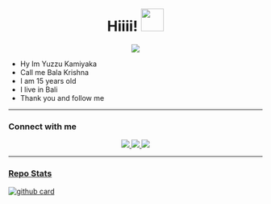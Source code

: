 <h1 align="center">Hiiii! <img src="https://github.com/YuzzuKamiyaka/image/blob/main/Kanna%20-%20eyes%20on%20you.gif" style="border-radius:5;" width="45px" alt=""><br></h1>
<p align="center">
<img align="center" height="auto" src="https://github.com/YuzzuKamiyaka/image/blob/main/442757cb859d28f896389b76fff1d758.gif"/>

<p align="center">

- Hy Im Yuzzu Kamiyaka
- Call me Bala Krishna
- I am 15 years old
- I live in Bali
- Thank you and follow me


------

### Connect with me 
<p align="center">
  <a href="https://instagram.com/bala.dasa_"><img src="https://img.shields.io/badge/Instagram-E4405F?style=for-the-badge&logo=instagram&logoColor=white"/> 
  <a href="https://wa.me/6281337541779"><img src="https://img.shields.io/badge/WhatsApp-25D366?style=for-the-badge&logo=whatsapp&logoColor=white" />
<a href="https://youtube.com/c/YuzzuKamiyaka"><img src="https://github.com/YuzzuKamiyaka/image/blob/main/youtube.svg" />
  
------
 
### Repo Stats 

![github card](https://github-readme-stats.vercel.app/api?username=YuzzuKamiyaka&show_icons=true&theme=radical)
